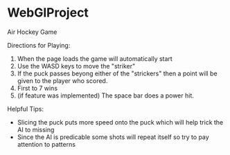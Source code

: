 # WebGlProject
Air Hockey Game 

Directions for Playing:
1. When the page loads the game will automatically start
2. Use the WASD keys to move the "striker"
3. If the puck passes beyong either of the "strickers" then a point will be given to the
player who scored.
4. First to 7 wins
5. (if feature was implemented) The space bar does a power hit.

Helpful Tips:
- Slicing the puck puts more speed onto the puck which will help trick the AI to missing
- Since the AI is predicable some shots will repeat itself so try to pay attention to patterns
